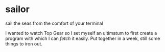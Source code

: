 # sailor
sail the seas from the comfort of your terminal

I wanted to watch Top Gear so I set myself an ultimatum to first create a program with which I can _fetch_ it easily.
Put together in a week, still some things to iron out.
